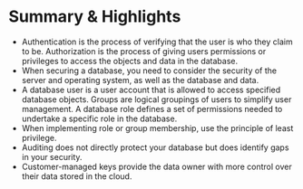# Summary & Highlights
- Authentication is the process of verifying that the user is who they claim to be. Authorization is the process of giving users permissions or privileges to access the objects and data in the database.
- When securing a database, you need to consider the security of the server and operating system, as well as the database and data.
- A database user is a user account that is allowed to access specified database objects. Groups are logical groupings of users to simplify user management. A database role defines a set of permissions needed to undertake a specific role in the database.
- When implementing role or group membership, use the principle of least privilege.
- Auditing does not directly protect your database but does identify gaps in your security.
- Customer-managed keys provide the data owner with more control over their data stored in the cloud.

